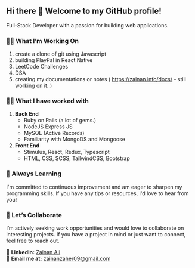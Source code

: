 ## Hi there 👋 Welcome to my GitHub profile!

 Full-Stack Developer with a passion for building web applications.
 ### 👨‍💻 What I’m Working On
 1) create a clone of git using Javascript
 2) building PlayPal in React Native
 3) LeetCode Challenges
 4) DSA
 5) creating my documentations or notes ( https://zainan.info/docs/ - still working on it..)
 

### 👨‍💻 What I have worked with
1. **Back End**
   - Ruby on Rails (a lot of gems.)
   - NodeJS Express JS
   - MySQL (Active Records)
   - Familiarity with MongoDS and Mongoose
2. **Front End**
   - Stimulus, React, Redux, Typescript
   - HTML, CSS, SCSS, TailwindCSS, Bootstrap


### 🌱 Always Learning
I'm committed to continuous improvement and am eager to sharpen my programming skills. If you have any tips or resources, I'd love to hear from you!

### 🤝 Let’s Collaborate
I’m actively seeking work opportunities and would love to collaborate on interesting projects. If you have a project in mind or just want to connect, feel free to reach out.


📧 **LinkedIn:** [Zainan Ali](https://www.linkedin.com/in/zainan-ali/) <br>
📧 **Email me at:** [zainanzaher09@gmail.com](mailto:zainanzaher09@gmail.com)

<!--
**zainanz/zainanz** is a ✨ _special_ ✨ repository because its `README.md` (this file) appears on your GitHub profile.

Here are some ideas to get you started:

- 🔭 I’m currently working on ...
- 🌱 I’m currently learning ...
- 👯 I’m looking to collaborate on ...
- 🤔 I’m looking for help with ...
- 💬 Ask me about ...
- 📫 How to reach me: ...
- 😄 Pronouns: ...
- ⚡ Fun fact: ...
-->

